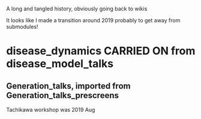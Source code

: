 A long and tangled history, obviously going back to wikis

It looks like I made a transition around 2019 probably to get away from submodules!
 
# disease_dynamics CARRIED ON from disease_model_talks
## Generation_talks, imported from Generation_talks_prescreens

Tachikawa workshop was 2019 Aug
